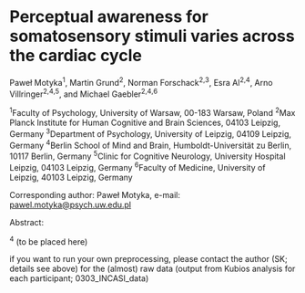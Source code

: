 # Perceptual awareness for somatosensory stimuli varies across the cardiac cycle

Paweł Motyka<sup>1</sup>, Martin Grund<sup>2</sup>,  Norman Forschack<sup>2</sup><sup>,</sup><sup>3</sup>, Esra Al<sup>2</sup><sup>,</sup><sup>4</sup>, Arno Villringer<sup>2</sup><sup>,</sup><sup>4</sup><sup>,</sup><sup>5</sup>, and Michael Gaebler<sup>2</sup><sup>,</sup><sup>4</sup><sup>,</sup><sup>6</sup>

<sup>1</sup>Faculty of Psychology, University of Warsaw, 00-183 Warsaw, Poland 
<sup>2</sup>Max Planck Institute for Human Cognitive and Brain Sciences, 04103 Leipzig, Germany 
<sup>3</sup>Department of Psychology, University of Leipzig, 04109 Leipzig, Germany 
<sup>4</sup>Berlin School of Mind and Brain, Humboldt-Universität zu Berlin, 10117 Berlin, Germany 
<sup>5</sup>Clinic for Cognitive Neurology, University Hospital Leipzig, 04103 Leipzig, Germany 
<sup>6</sup>Faculty of Medicine, University of Leipzig, 40103 Leipzig, Germany

Corresponding author: Paweł Motyka, e-mail: pawel.motyka@psych.uw.edu.pl

Abstract:

<sup>4</sup>
(to be placed here)








if you want to run your own preprocessing, please contact the author (SK; details see above) for the (almost) raw data (output from Kubios analysis for each participant; 0303_INCASI_data)



